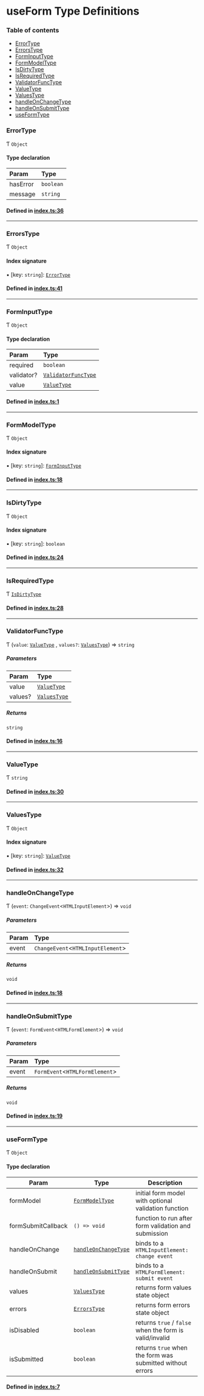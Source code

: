 # useForm Type Definitions

### Table of contents

- [ErrorType](definitions.md#errortype)
- [ErrorsType](definitions.md#errorstype)
- [FormInputType](definitions.md#forminputtype)
- [FormModelType](definitions.md#formmodeltype)
- [IsDirtyType](definitions.md#isdirtytype)
- [IsRequiredType](definitions.md#isrequiredtype)
- [ValidatorFuncType](definitions.md#validatorfunctype)
- [ValueType](definitions.md#valuetype)
- [ValuesType](definitions.md#valuestype)
- [handleOnChangeType](definitions.md#handleonchangetype)
- [handleOnSubmitType](definitions.md#handleonsubmittype)
- [useFormType](definitions.md#useformtype)

### ErrorType

Ƭ `Object`

#### Type declaration

| Param | Type |
| :------ | :------ |
| hasError | `boolean` |
| message | `string` |

#### Defined in [index.ts:36](../src/index.ts#L205)

___

### ErrorsType

Ƭ `Object`

#### Index signature

▪ [key: `string`]: [`ErrorType`](definitions.md#errortype)

#### Defined in [index.ts:41](../src/index.ts#210)

___

### FormInputType

Ƭ `Object`

#### Type declaration

| Param | Type |
| :------ | :------ |
| required | `boolean` |
| validator? | [`ValidatorFuncType`](definitions.md#validatorfunctype) |
| value | [`ValueType`](definitions.md#valuetype) |

#### Defined in [index.ts:1](../src/index.ts#L167)

___

### FormModelType

Ƭ `Object`

#### Index signature

▪ [key: `string`]: [`FormInputType`](definitions.md#forminputtype)

#### Defined in [index.ts:18](../src/index.ts#L187)

___

### IsDirtyType

Ƭ `Object`

#### Index signature

▪ [key: `string`]: `boolean`

#### Defined in [index.ts:24](../src/index.ts#L193)

___

### IsRequiredType

Ƭ [`IsDirtyType`](definitions.md#isdirtytype)

#### Defined in [index.ts:28](../src/index.ts#L197)

___

### ValidatorFuncType

Ƭ (`value`: [`ValueType`](definitions.md#valuetype)
, `values?`: [`ValuesType`](definitions.md#valuestype)) => `string`

##### Parameters

| Param | Type |
| :------ | :------ |
| value | [`ValueType`](definitions.md#valuetype) |
| values? | [`ValuesType`](definitions.md#valuestype) |

##### Returns

`string`

#### Defined in [index.ts:16](../src/index.ts#L185)

___

### ValueType

Ƭ `string`

#### Defined in [index.ts:30](../src/index.ts#L199)

___

### ValuesType

Ƭ `Object`

#### Index signature

▪ [key: `string`]: [`ValueType`](definitions.md#valuetype)

#### Defined in [index.ts:32](../src/index.ts#L201)

___

### handleOnChangeType

Ƭ (`event`: `ChangeEvent`<`HTMLInputElement`>) => `void`

##### Parameters

| Param | Type |
| :------ | :------ |
| event | `ChangeEvent`<`HTMLInputElement`> |

##### Returns

`void`

#### Defined in [index.ts:18](../src/index.ts#L182)

___

### handleOnSubmitType

Ƭ (`event`: `FormEvent`<`HTMLFormElement`>) => `void`

##### Parameters

| Param | Type |
| :------ | :------ |
| event | `FormEvent`<`HTMLFormElement`> |

##### Returns

`void`

#### Defined in [index.ts:19](../src/index.ts#L183)

___

### useFormType

Ƭ `Object`

#### Type declaration

| Param | Type | Description |
| ------ | ------ | ------ |
| formModel | [`FormModelType`](docs/definitions.md#formmodeltype) | initial form model with optional validation function |
| formSubmitCallback | `() => void` | function to run after form validation and submission |
| handleOnChange | [`handleOnChangeType`](docs/definitions.md#handleonchangetype) | binds to a `HTMLInputElement: change event`
| handleOnSubmit | [`handleOnSubmitType`](docs/definitions.md#handleonsubmittype) | binds to a `HTMLFormElement: submit event`
| values | [`ValuesType`](docs/definitions.md#valuestype) | returns form values state object
| errors | [`ErrorsType`](docs/definitions.md#errorstype) | returns form errors state object
| isDisabled | `boolean` | returns `true` / `false` when the form is valid/invalid
| isSubmitted | `boolean` | returns `true` when the form was submitted without errors

#### Defined in [index.ts:7](../src/index.ts#L173)
